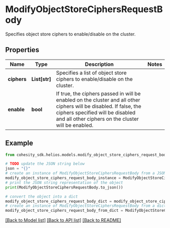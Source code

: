 # ModifyObjectStoreCiphersRequestBody

Specifies object store ciphers to enable/disable on the cluster.

## Properties

Name | Type | Description | Notes
------------ | ------------- | ------------- | -------------
**ciphers** | **List[str]** | Specifies a list of object store ciphers to enable/disable on the cluster. | 
**enable** | **bool** | If true, the ciphers passed in will be enabled on the cluster and all other ciphers will be disabled. If false, the ciphers specified will be disabled and all other ciphers on the cluster will be enabled. | 

## Example

```python
from cohesity_sdk.helios.models.modify_object_store_ciphers_request_body import ModifyObjectStoreCiphersRequestBody

# TODO update the JSON string below
json = "{}"
# create an instance of ModifyObjectStoreCiphersRequestBody from a JSON string
modify_object_store_ciphers_request_body_instance = ModifyObjectStoreCiphersRequestBody.from_json(json)
# print the JSON string representation of the object
print(ModifyObjectStoreCiphersRequestBody.to_json())

# convert the object into a dict
modify_object_store_ciphers_request_body_dict = modify_object_store_ciphers_request_body_instance.to_dict()
# create an instance of ModifyObjectStoreCiphersRequestBody from a dict
modify_object_store_ciphers_request_body_from_dict = ModifyObjectStoreCiphersRequestBody.from_dict(modify_object_store_ciphers_request_body_dict)
```
[[Back to Model list]](../README.md#documentation-for-models) [[Back to API list]](../README.md#documentation-for-api-endpoints) [[Back to README]](../README.md)


